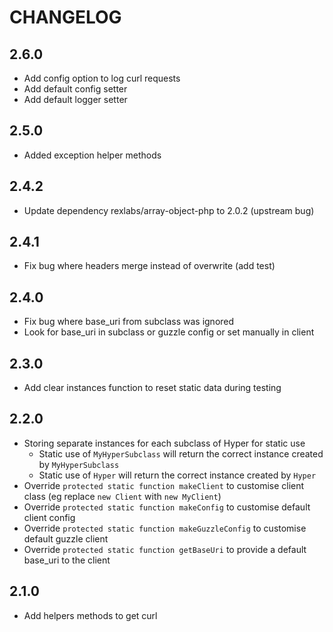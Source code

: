 # CHANGELOG

## 2.6.0

- Add config option to log curl requests
- Add default config setter
- Add default logger setter

## 2.5.0

 - Added exception helper methods

## 2.4.2

- Update dependency rexlabs/array-object-php to 2.0.2 (upstream bug)

## 2.4.1

- Fix bug where headers merge instead of overwrite (add test)

## 2.4.0

- Fix bug where base_uri from subclass was ignored
- Look for base_uri in subclass or guzzle config or set manually in client

## 2.3.0

- Add clear instances function to reset static data during testing

## 2.2.0

- Storing separate instances for each subclass of Hyper for static use
    - Static use of `MyHyperSubclass` will return the correct instance created by `MyHyperSubclass`
    - Static use of `Hyper` will return the correct instance created by `Hyper`
- Override `protected static function makeClient` to customise client class (eg replace `new Client` with `new MyClient`)
- Override `protected static function makeConfig` to customise default client config
- Override `protected static function makeGuzzleConfig` to customise default guzzle client
- Override `protected static function getBaseUri` to provide a default base_uri to the client

## 2.1.0

- Add helpers methods to get curl
